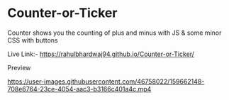 # Counter-or-Ticker
Counter shows you the counting of plus and minus with JS &amp; some minor CSS with buttons

Live Link:- https://rahulbhardwaj94.github.io/Counter-or-Ticker/

Preview

https://user-images.githubusercontent.com/46758022/159662148-708e6764-23ce-4054-aac3-b3166c401a4c.mp4

